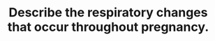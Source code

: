 ---
title: "Describe the respiratory changes that occur throughout pregnancy."
entityType: SAQ
exam: PEX
college: CICM
year: 2020
sitting: A
question: 18
passRate: 31
EC_expectedDomains:
- "Many good answers gave succinct detail on both mechanical respiratory changes and the hormonal mechanisms behind them."
- "Higher scoring answers also described the overall effect of individual changes to spirometry, geometry or respiratory control."
EC_extraCredit:
- "The question asked for a description of the respiratory changes throughout pregnancy, which includes labour."
- "Simple lists of changes did not score highly."
- "A straightforward structure including; first, second and third trimester delineation would have elevated many answers from below par to a pass."
---